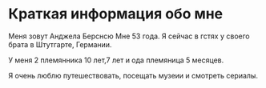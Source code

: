 # Краткая информация обо мне

Меня зовут Анджела Берснсю
Мне 53 года. Я сейчас в гстях у своего брата в Штутгарте, Германии.

У меня 2 племянника 10 лет,7 лет и ода племяница 5 месяцев.

Я очень люблю путешествовать, посещать музеии и смотреть сериалы. 

